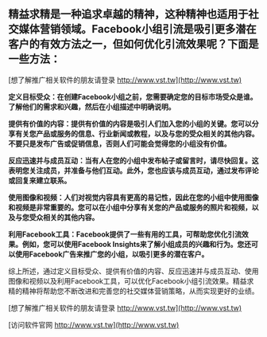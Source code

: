 ## **精益求精是一种追求卓越的精神，这种精神也适用于社交媒体营销领域。Facebook小组引流是吸引更多潜在客户的有效方法之一，但如何优化引流效果呢？下面是一些方法：**

[想了解推广相关软件的朋友请登录 http://www.vst.tw](http://www.vst.tw)

**定义目标受众：在创建Facebook小组之前，您需要确定您的目标市场受众是谁。了解他们的需求和兴趣，然后在小组描述中明确说明。**

**提供有价值的内容：提供有价值的内容是吸引人们加入您的小组的关键。您可以分享有关您产品或服务的信息、行业新闻或教程，以及与您的受众相关的其他内容。不要只是发布广告或促销信息，否则人们可能会觉得您的小组没有价值。**

**反应迅速并与成员互动：当有人在您的小组中发布帖子或留言时，请尽快回复。这表明您关注成员，并准备与他们互动。此外，您也应该与成员互动，通过发布评论或回复来建立联系。**

**使用图像和视频：人们对视觉内容具有更高的易记性，因此在您的小组中使用图像和视频是非常重要的。您可以在小组中分享有关您的产品或服务的照片和视频，以及与您受众相关的其他内容。**

**利用Facebook工具：Facebook提供了一些有用的工具，可帮助您优化引流效果。例如，您可以使用Facebook Insights来了解小组成员的兴趣和行为。您还可以使用Facebook广告来推广您的小组，以吸引更多的潜在客户。**

综上所述，通过定义目标受众、提供有价值的内容、反应迅速并与成员互动、使用图像和视频以及利用Facebook工具，可以优化Facebook小组引流效果。精益求精的精神将帮助您不断改进和完善您的社交媒体营销策略，从而实现更好的业绩。

[想了解推广相关软件的朋友请登录 http://www.vst.tw](http://www.vst.tw)


[访问软件官网 http://www.vst.tw](http://www.vst.tw)
